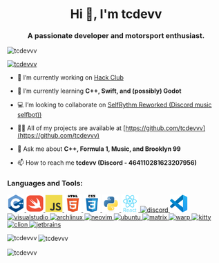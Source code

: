 <h1 align="center">Hi 👋, I'm tcdevv</h1>
<h3 align="center">A passionate developer and motorsport enthusiast.</h3>

<p align="left"> <img src="https://komarev.com/ghpvc/?username=tcdevvv&label=Profile%20views&color=0e75b6&style=flat" alt="tcdevvv" /> </p>

<p align="left"> <a href="https://github.com/ryo-ma/github-profile-trophy"><img src="https://github-profile-trophy.vercel.app/?username=tcdevvv" alt="tcdevvv" /></a> </p>

- 🔭 I’m currently working on [Hack Club](https://hackclub.com/)

- 🌱 I’m currently learning **C++, Swift, and (possibly) Godot**

- 💻 I’m looking to collaborate on [SelfRythm Reworked (Discord music selfbot))](https://github.com/Techpro709/SelfRythm)

- 👨‍💻 All of my projects are available at [https://github.com/tcdevvv](https://github.com/tcdevvv)
- 💬 Ask me about **C++, Formula 1, Music, and Brooklyn 99**

- 📫 How to reach me **tcdevv (Discord - 464110281623207956)**

<h3 align="left">Languages and Tools:</h3>
<p align="left">
  <!-- C++ -->
  <a href="https://cplusplus.com/" target="_blank" rel="noreferrer">
    <img src="https://raw.githubusercontent.com/devicons/devicon/master/icons/cplusplus/cplusplus-original.svg" alt="cplusplus" width="40" height="40"/>
  </a>
  <!-- Swift -->
  <a href="https://developer.apple.com/swift/" target="_blank" rel="noreferrer">
    <img src="https://raw.githubusercontent.com/devicons/devicon/master/icons/swift/swift-original.svg" alt="swift" width="40" height="40"/>
  </a>
  <!-- JavaScript -->
  <a href="https://developer.mozilla.org/en-US/docs/Web/JavaScript" target="_blank" rel="noreferrer">
    <img src="https://raw.githubusercontent.com/devicons/devicon/master/icons/javascript/javascript-original.svg" alt="javascript" width="40" height="40"/>
  </a>
  <!-- HTML -->
  <a href="https://developer.mozilla.org/en-US/docs/Web/HTML" target="_blank" rel="noreferrer">
    <img src="https://raw.githubusercontent.com/devicons/devicon/master/icons/html5/html5-original-wordmark.svg" alt="html5" width="40" height="40"/>
  </a>
  <!-- CSS -->
  <a href="https://developer.mozilla.org/en-US/docs/Web/CSS" target="_blank" rel="noreferrer">
    <img src="https://raw.githubusercontent.com/devicons/devicon/master/icons/css3/css3-original-wordmark.svg" alt="css3" width="40" height="40"/>
  </a>
  <!-- Python -->
  <a href="https://www.python.org/" target="_blank" rel="noreferrer">
    <img src="https://raw.githubusercontent.com/devicons/devicon/master/icons/python/python-original.svg" alt="python" width="40" height="40"/>
  </a>
  <!-- React -->
  <a href="https://reactjs.org/" target="_blank" rel="noreferrer">
    <img src="https://raw.githubusercontent.com/devicons/devicon/master/icons/react/react-original-wordmark.svg" alt="react" width="40" height="40"/>
  </a>
  <!-- Discord -->
  <a href="https://discord.com/" target="_blank" rel="noreferrer">
    <img src="https://www.vectorlogo.zone/logos/discordapp/discordapp-icon.svg" alt="discord" width="40" height="40"/>
  </a>
  <!-- VS Code -->
  <a href="https://code.visualstudio.com/" target="_blank" rel="noreferrer">
    <img src="https://raw.githubusercontent.com/devicons/devicon/master/icons/vscode/vscode-original.svg" alt="vscode" width="40" height="40"/>
  </a>
  <!-- Visual Studio -->
  <a href="https://visualstudio.microsoft.com/" target="_blank" rel="noreferrer">
    <img src="https://visualstudio.microsoft.com/wp-content/uploads/2021/10/Visual-Studio-Icon-2022.png" alt="visualstudio" width="40" height="40"/>
  </a>
  <!-- Arch Linux -->
  <a href="https://archlinux.org/" target="_blank" rel="noreferrer">
    <img src="https://www.vectorlogo.zone/logos/archlinux/archlinux-icon.svg" alt="archlinux" width="40" height="40"/>
  </a>
  <!-- Neovim -->
  <a href="https://neovim.io/" target="_blank" rel="noreferrer">
    <img src="https://upload.wikimedia.org/wikipedia/commons/3/3a/Neovim-mark.svg" alt="neovim" width="40" height="40"/>
  </a>
  <!-- Ubuntu -->
  <a href="https://ubuntu.com/" target="_blank" rel="noreferrer">
    <img src="https://assets.ubuntu.com/v1/29985a98-ubuntu-logo32.png" alt="ubuntu" width="40" height="40"/>
  </a>
  <!-- Matrix (Element) -->
  <a href="https://element.io/" target="_blank" rel="noreferrer">
    <img src="https://element.io/images/logo-mark.svg" alt="matrix" width="40" height="40"/>
  </a>
  <!-- Warp Terminal -->
  <a href="https://www.warp.dev/" target="_blank" rel="noreferrer">
    <img src="https://www.vectorlogo.zone/logos/warpapp/warpapp-icon.svg" alt="warp" width="40" height="40"/>
  </a>
  <!-- Kitty Terminal -->
  <a href="https://sw.kovidgoyal.net/kitty/" target="_blank" rel="noreferrer">
    <img src="https://sw.kovidgoyal.net/kitty/_static/kitty.svg" alt="kitty" width="40" height="40"/>
  </a>
  <!-- CLion -->
  <a href="https://www.jetbrains.com/clion/" target="_blank" rel="noreferrer">
    <img src="https://resources.jetbrains.com/storage/products/clion/img/meta/clion_logo_300x300.png" alt="clion" width="40" height="40"/>
  </a>
  <!-- JetBrains -->
  <a href="https://www.jetbrains.com/" target="_blank" rel="noreferrer">
    <img src="https://resources.jetbrains.com/storage/products/company/brand/logos/jb_beam.svg" alt="jetbrains" width="40" height="40"/>
  </a>
</p>


<p><img align="left" src="https://github-readme-stats.vercel.app/api/top-langs?username=tcdevvv&show_icons=true&locale=en&layout=compact" alt="tcdevvv" /></p>

<p>&nbsp;<img align="center" src="https://github-readme-stats.vercel.app/api?username=tcdevvv&show_icons=true&locale=en" alt="tcdevvv" /></p>

<p><img align="center" src="https://github-readme-streak-stats.herokuapp.com/?user=tcdevvv&" alt="tcdevvv" /></p>